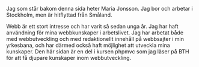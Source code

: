 Jag som står bakom denna sida heter Maria Jonsson. Jag bor och arbetar i Stockholm, men är hitflyttad från Småland.

Webb är ett stort intresse och har varit så sedan unga år. Jag har haft användning för mina webbkunskaper i arbetslivet. Jag har arbetat både med webbutveckling och med redaktionellt innehåll på webbsajter i min yrkesbana, och har därmed också haft möjlighet att utveckla mina kunskaper. Den här sidan är en del i kursen phpmvc som jag läser på BTH för att få djupare kunskaper inom webbutveckling.